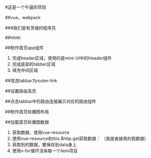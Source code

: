 #这是一个牛逼的项目

##vue，webpack

###我们是有灵魂的程序员

##hhhh

##制作首页app组件

1. 完成header区域，使用的是mint-UI中的Header组件
2. 完成底部的tabber区域
3. 填充中间区域

##改造tabbar为router-link

##设置路由高亮

##点击tabbar中的路由连接展示对应的路由组件

##制作首页轮播图布局

##加载首页轮播图数据

1. 获取数据，使用vue-resource
2. 使用vue-resource和this.$http.get获取数据： （我是直接用的假数据）
3. 获取到的数据，要保存到data身上
4. 使用v-for循环渲染每一个item项目
